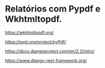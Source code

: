 Relatórios com Pypdf e Wkhtmltopdf.
===================================


https://wkhtmltopdf.org/

https://pypi.org/project/pyPdf/

https://docs.djangoproject.com/en/2.2/intro/

https://www.django-rest-framework.org/
